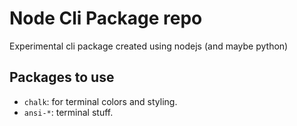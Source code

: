 # Node Cli Package repo

Experimental cli package created using nodejs (and maybe python)

## Packages to use

- `chalk`: for terminal colors and styling.
- `ansi-*`: terminal stuff.

